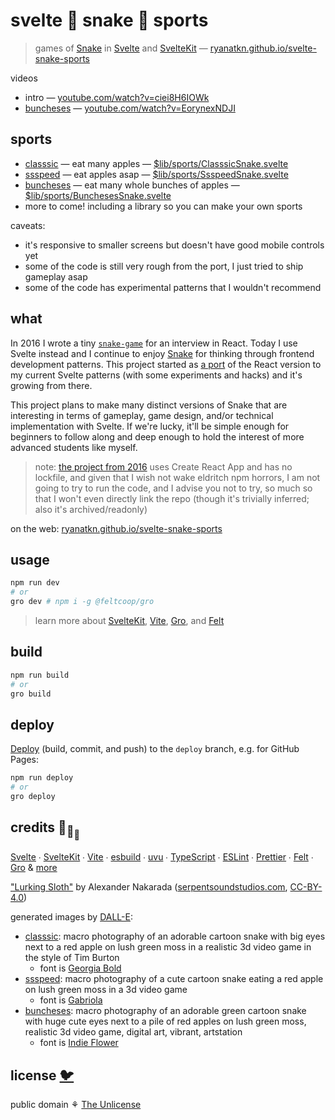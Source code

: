 # svelte 🐍 snake 🐍 sports

> games of [Snake](https://wikipedia.org/wiki/Snake_game)
> in [Svelte](https://github.com/sveltejs/svelte)
> and [SvelteKit](https://github.com/sveltejs/kit) —
> [ryanatkn.github.io/svelte-snake-sports](https://ryanatkn.github.io/svelte-snake-sports)

videos

- intro — [youtube.com/watch?v=ciei8H6IOWk](https://www.youtube.com/watch?v=ciei8H6IOWk)
- [buncheses](https://ryanatkn.github.io/svelte-snake-sports/buncheses) —
  [youtube.com/watch?v=EorynexNDJI](https://www.youtube.com/watch?v=EorynexNDJI)

## sports

- [classsic](https://ryanatkn.github.io/svelte-snake-sports/classsic) — eat many apples —
  [$lib/sports/ClasssicSnake.svelte](/src/lib/sports/classsic/ClasssicSnake.svelte)
- [ssspeed](https://ryanatkn.github.io/svelte-snake-sports/ssspeed) — eat apples asap —
  [$lib/sports/SsspeedSnake.svelte](/src/lib/sports/ssspeed/SsspeedSnake.svelte)
- [buncheses](https://ryanatkn.github.io/svelte-snake-sports/buncheses) — eat many whole bunches of apples —
  [$lib/sports/BunchesesSnake.svelte](/src/lib/sports/buncheses/BunchesesSnake.svelte)
- more to come! including a library so you can make your own sports

caveats:

- it's responsive to smaller screens but doesn't have good mobile controls yet
- some of the code is still very rough from the port, I just tried to ship gameplay asap
- some of the code has experimental patterns that I wouldn't recommend

## what

In 2016 I wrote a tiny [`snake-game`](https://ryanatkn.github.io/snake-game)
for an interview in React. Today I use Svelte instead and I continue to enjoy
[Snake](https://wikipedia.org/wiki/Snake_game)
for thinking through frontend development patterns.
This project started as
<a href="https://ryanatkn.github.io/svelte-snake-sports/classsic">a port</a>
of the React version to my current Svelte patterns (with some experiments and hacks)
and it's growing from there.

This project plans to make many distinct versions of Snake that are
interesting in terms of gameplay, game design, and/or technical implementation with Svelte.
If we're lucky, it'll be simple enough for beginners to follow along
and deep enough to hold the interest of more advanced students like myself.

> note: [the project from 2016](https://ryanatkn.github.io/snake-game)
> uses Create React App and has no lockfile,
> and given that I wish not wake eldritch npm horrors,
> I am not going to try to run the code, and I advise you not to try,
> so much so that I won't even directly link the repo
> (though it's trivially inferred; also it's archived/readonly)

on the web:
[ryanatkn.github.io/svelte-snake-sports](https://ryanatkn.github.io/svelte-snake-sports)

## usage

```bash
npm run dev
# or
gro dev # npm i -g @feltcoop/gro
```

> learn more about [SvelteKit](https://github.com/sveltejs/kit),
> [Vite](https://github.com/vitejs/vite), [Gro](https://github.com/feltcoop/gro),
> and [Felt](https://github.com/feltcoop/felt)

## build

```bash
npm run build
# or
gro build
```

## deploy

[Deploy](https://github.com/feltcoop/gro/blob/main/src/docs/deploy.md)
(build, commit, and push) to the `deploy` branch, e.g. for GitHub Pages:

```bash
npm run deploy
# or
gro deploy
```

## credits 🐢<sub>🐢</sub><sub><sub>🐢</sub></sub>

[Svelte](https://github.com/sveltejs/svelte) ∙
[SvelteKit](https://github.com/sveltejs/kit) ∙
[Vite](https://github.com/vitejs/vite) ∙
[esbuild](https://github.com/evanw/esbuild) ∙
[uvu](https://github.com/lukeed/uvu) ∙
[TypeScript](https://github.com/microsoft/TypeScript) ∙
[ESLint](https://github.com/eslint/eslint) ∙
[Prettier](https://github.com/prettier/prettier) ∙
[Felt](https://github.com/feltcoop/felt) ∙
[Gro](https://github.com/feltcoop/gro)
& [more](package.json)

["Lurking Sloth"](/src/static/assets/Alexander_Nakarada__Lurking_Sloth.mp3)
by Alexander Nakarada
([serpentsoundstudios.com](https://www.serpentsoundstudios.com/),
[CC-BY-4.0](https://creativecommons.org/licenses/by/4.0/))

generated images by [DALL-E](https://wikipedia.org/wiki/DALL-E):

- [classsic](/src/static/assets/classsic.webp):
  macro photography of an adorable cartoon snake with big eyes next to a red apple on lush green moss in a realistic 3d video game in the style of Tim Burton
  - font is [Georgia Bold](<https://wikipedia.org/wiki/Georgia_(typeface)>)
- [ssspeed](/src/static/assets/ssspeed.webp):
  macro photography of a cute cartoon snake eating a red apple on lush green moss in a 3d video game
  - font is [Gabriola](<https://wikipedia.org/wiki/Gabriola_(typeface)>)
- [buncheses](/src/static/assets/buncheses.webp):
  macro photography of an adorable green cartoon snake with huge cute eyes next to a pile of red apples on lush green moss, realistic 3d video game, digital art, vibrant, artstation
  - font is [Indie Flower](https://fonts.google.com/betterspecimen/Indie+Flower)

## license [🐦](https://wikipedia.org/wiki/Free_and_open-source_software)

public domain ⚘ [The Unlicense](license)
